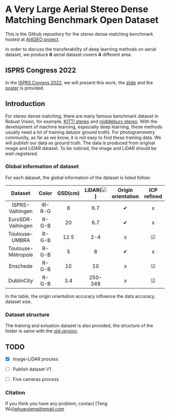 # A Very Large Aerial Stereo Dense Matching Benchmark Open Dataset

This is the Github repository for the stereo dense matching benchmark hosted at [AI4GEO project](http://ai4geo.eu/index.php). 

In order to discuss the transferability of deep learning methods on aerial dataset, we produce **6** aerial dataset covers **4** different area.

## ISPRS Congress 2022

In the [ISPRS Conress 2022](https://www.isprs2022-nice.com/), we will present this work, the [slide](Poster_ISPRS2022.pdf) and the [poster](Poster_ISPRS2022.pdf) is provided.


## Introduction

For stereo dense matching, there are many famous benchmark dataset in Robust Vision, for example, [KITTI stereo](http://www.cvlibs.net/datasets/kitti/eval_scene_flow.php?benchmark=stereo) and [middlebury stereo](https://vision.middlebury.edu/stereo/).
With the development of machine learning, especially deep learning, these methods usually need a lot of training data(or ground truth). 
For photogrammetry community, as far as we know, it is not easy to find these training data. We will publish our data as ground truth. The data is produced from original image and LiDAR dataset. To be noticed, the image and LiDAR should be well-registered.

### Global information of dataset

For each dataset, the global information of the dataset is listed follow:

<!-- check refer to http://wfeii.com/2021/10/14/markdown-code.html -->
<!-- comment refer to https://www.w3cschool.cn/lme/q92a1srq.html -->

|     Dataset      | Color | GSD(cm) | LiDAR(<img src="https://render.githubusercontent.com/render/math?math=\large pt/m^2">) |Origin orientation|ICP refined|
| :----------: | :-----------: | :-----------: | :-----------: |:-----------: | :----------: |
|ISPRS-Vaihingen|IR-R-G|      8      |      6.7      | &#10004; |x|
|EuroSDR-Vaihingen|R-G-B|      20      |      6.7      | &#10004; |x|
|Toulouse-UMBRA|R-G-B|      12.5      |      2-4      | x |&#9745;|
|Toulouse-Métropole|R-G-B|      5      |      8     | &#10004; |x|
|Enschede|R-G-B|      10      |      10      |x |&#9745;|
|DublinCity|R-G-B|      3.4      |      250-348      |x |&#9745;|

In the table, the origin orientation accuracy  influence the data accuracy, dataset size. 

### Dataset structure

The training and evluation dataset is also provided, the structure of the folder is same with the [old version](https://github.com/whuwuteng/benchmark_ISPRS2021).


## TODO

- [x] Image-LiDAR process
- [ ] Publish dataset V1
- [ ] Five cameras process


### Citation

If you think you have any problem, contact [Teng Wu]<whuwuteng@gmail.com>

